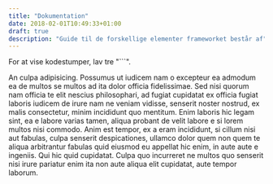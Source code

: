 ```yaml
---
title: "Dokumentation"
date: 2018-02-01T10:49:33+01:00
draft: true
description: "Guide til de forskellige elementer frameworket består af"
---
```


For at vise kodestumper, lav tre "```".

An culpa adipisicing. Possumus ut iudicem nam o excepteur ea admodum ea de
multos se multos ad ita dolor officia fidelissimae. Sed nisi quorum nam officia
te elit nescius philosophari, ad fugiat cupidatat ex officia fugiat laboris
iudicem de irure nam ne veniam vidisse, senserit noster nostrud, ex malis
consectetur, minim incididunt quo mentitum. Enim laboris hic legam sint, ea e
labore varias tamen, aliqua probant de velit labore e si lorem multos nisi
commodo. Anim est tempor, ex a eram incididunt, si cillum nisi aut fabulas,
culpa senserit despicationes, ullamco dolor quem non quem te aliqua arbitrantur
fabulas quid eiusmod eu appellat hic enim, in aute aute e ingeniis. Qui hic quid
cupidatat. Culpa quo incurreret ne multos quo senserit nisi irure pariatur enim
ita non aute aliqua elit cupidatat, aute tempor laborum.
